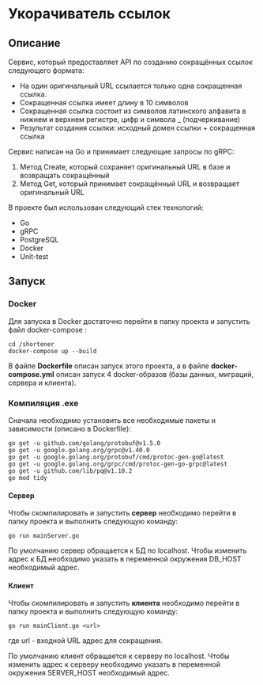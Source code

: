 # Укорачиватель ссылок

## Описание

Сервис, который предоставляет API по созданию сокращённых ссылок следующего формата:

- На один оригинальный URL ссылается только одна сокращенная ссылка.
- Сокращенная ссылка имеет длину в 10 символов
- Сокращенная ссылка состоит из символов латинского алфавита в нижнем и верхнем регистре, цифр и символа _ (подчеркивание)
- Результат создания ссылки: исходный домен ссылки + сокращенная ссылка

Сервис написан на Go и принимает следующие запросы по gRPC:

1. Метод Create, который сохраняет оригинальный URL в базе и возвращать сокращённый
2. Метод Get, который принимает сокращённый URL и возвращает оригинальный URL

В проекте был использован следующий стек технологий:

* Go
* gRPC
* PostgreSQL
* Docker
* Unit-test

## Запуск

### Docker

Для запуска в Docker достаточно перейти в папку проекта и запустить файл docker-compose :

```
cd /shortener
docker-compose up --build
```

В файле **Dockerfile** описан запуск этого проекта, а в файле **docker-compose.yml** описан запуск 4 docker-образов (базы данных, миграций, сервера и клиента).

### Компиляция .exe

Сначала необходимо установить все необходимые пакеты и зависимости (описано в Dockerfile):

```
go get -u github.com/golang/protobuf@v1.5.0
go get -u google.golang.org/grpc@v1.40.0
go get -u google.golang.org/protobuf/cmd/protoc-gen-go@latest
go get -u google.golang.org/grpc/cmd/protoc-gen-go-grpc@latest
go get -u github.com/lib/pq@v1.10.2
go mod tidy
```

#### Сервер

Чтобы скомпилировать и запустить **сервер** необходимо перейти в папку проекта и выполнить следующую команду:

```
go run mainServer.go
```
По умолчанию сервер обращается к БД по localhost. Чтобы изменить адрес к БД необходимо указать в переменной окружения DB_HOST необходимый адрес.

#### Клиент

Чтобы скомпилировать и запустить **клиента** необходимо перейти в папку проекта и выполнить следующую команду:

```
go run mainClient.go <url>
```
где url - входной URL адрес для сокращения.

По умолчанию клиент обращается к серверу по localhost. Чтобы изменить адрес к серверу необходимо указать в переменной окружения SERVER_HOST необходимый адрес.
